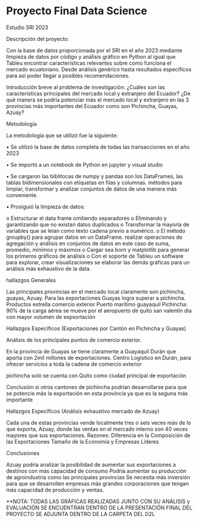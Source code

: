 # Proyecto Final Data Science 
Estudio SRI 2023 

Descripción del proyecto:

Con la base de datos proporcionada por el SRI en el año 2023 mediante limpieza de datos por código y análisis gráfico en Python al igual que Tableu encontrar características relevantes sobre como funciona el mercado ecuatoriano. Desde análisis genérico hasta resultados específicos para así poder llegar a posibles recomendaciones. 

 Introducción breve al problema de investigación:
¿Cuáles son las características principales del mercado local y extranjero del Ecuador?
¿De qué manera se podría potenciar más el mercado local y extranjero en las 3 provincias más importantes del Ecuador como son Pichincha, Guayas, Azuay?

 Metodología 
 
La metodología que se utilizó fue la siguiente: 

•	Se utilizó la base de datos completa de todas las transacciones en el año 2023 

•	Se importó a un notebook de Python en jupyter y visual studio 

•	Se cargaron las biblitocas de numpy y pandas son los DataFrames, las tablas bidimensionales con etiquetas en filas y columnas. métodos para limpiar, transformar y analizar conjuntos de datos de una manera más conveniente.

•	Prosiguió la limpieza de datos: 

o	Estructurar el data frame omitiendo separadores
o	Eliminando y garantizando que no existan datos duplicados 
o	Transformar la mayoría de variables que se leían como texto cadena previo a numérico. 
o	El método groupby()  para agrupar datos en un DataFrame.  realizar operaciones de agregación y análisis en conjuntos de datos en este caso de suma, promedio, mínimos y máximos 
o	Cargar sea born y matplotlib para generar los primeros gráficos de análisis 
o	Con el soporte de Tableu un software para explorar, crear visualizaciones se elaborar las demás gráficas para un análisis más exhaustivo de la data. 

hallazgos Generales 

Las principales provincias en el mercado local claramente son pichincha, guayas, Azuay. 
Para las exportaciones Guayas logra superar a pichincha. Productos estrella comercio exterior
Puerto marítimo guayaquil 
Pichincha: 90% de la carga aérea se mueve por el aeropuerto de quito
san valentín dia con mayor volumen de expxortación

Hallazgos Específicos (Exportaciones por Cantón en Pichincha y Guayas)

Análisis de los principales puntos de comercio exterior. 

En la provincia de Guayas se tiene claramente a Guayaquil 
Durán que aporta con 2mil millones de exportaciones.
Centro Logístico en Durán, para ofrecer servicios a toda la cadena de comercio exterior 

pichincha 
solo se cuenta con Quito como ciudad principal de exportación 

Conclusión 
 si otros cantones de pichincha podrían desarrollarse para que se potencie más la exportación en esta provincia ya que es la seguna más importante


Hallazgos Específicos (Análisis exhaustivo mercado de Azuay)

Cada una de estas provincias vende localmente tres o seis veces más de lo que exporta, Azuay, donde las ventas en el mercado interno son 40 veces mayores que sus exportaciones. 
Razones: 
Diferencia en la Composición de las Exportaciones
Tamaño de la Economía y Empresas Líderes

Conclusiones 

Azuay podría analizar la posibilidad de aumentar sus exportaciones a destinos con más capacidad de consumo 
Podría aumentar su producción de agroindustria como las principales provincias 
Se necesita más inversión para que se desarrollen empresas más grandes corporaciones que tengan más capacidad de producción y ventas. 

**NOTA: TODAS LAS GRÁFICAS REALIZADAS JUNTO CON SU ANÁLISIS y EVALUACIÓN SE ENCUENTRAN DENTRO DE LA PRESENTACIÓN FINAL DEL PROYECTO 
SE ADJUNTA DENTRO DE LA CARPETA DEL D2L 


